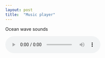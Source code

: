 ```yaml
---
layout: post
title:  "Music player"
---
```


Ocean wave sounds

<audio controls loop autoplay>
  <source src="/assets/audio/Ocean_Waves-Mike_Koenig-980635527.mp3" type="audio/mpeg">
Your browser does not support the audio element.

</audio>